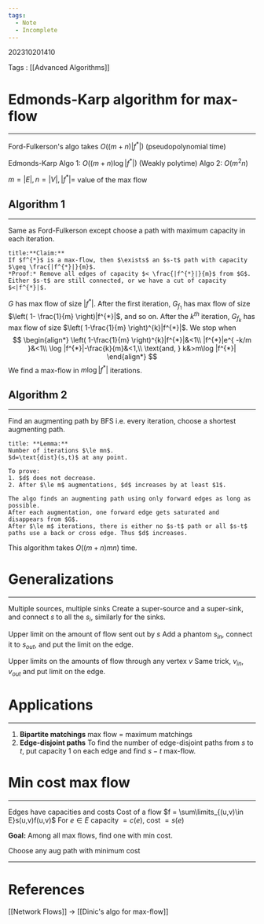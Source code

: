 ```yaml
---
tags:
  - Note
  - Incomplete
---
```

202310201410

Tags : [[Advanced Algorithms]]

# Edmonds-Karp algorithm for max-flow
---

Ford-Fulkerson's algo takes $O((m+n)|f^{*}|)$ (pseudopolynomial time)

Edmonds-Karp
Algo 1: $O((m+n)\log |f^{*}|)$ (Weakly polytime)
Algo 2: $O(m^{2}n)$

$m=|E|,n=|V|,|f^{*}|=$ value of the max flow

## Algorithm 1
---
Same as Ford-Fulkerson except choose a path with maximum capacity in each iteration.

```ad-info
title:**Claim:**
If $f^{*}$ is a max-flow, then $\exists$ an $s-t$ path with capacity $\geq \frac{|f^{*}|}{m}$.
*Proof:* Remove all edges of capacity $< \frac{|f^{*}|}{m}$ from $G$. Either $s-t$ are still connected, or we have a cut of capacity $<|f^{*}|$.
```

$G$ has max flow of size $|f^{*}|$.
After the first iteration, $G_{f_{1}}$ has max flow of size $\left( 1- \frac{1}{m} \right)|f^{*}|$, and so on.
After the $k^{th}$ iteration, $G_{f_{k}}$ has max flow of size $\left( 1-\frac{1}{m} \right)^{k}|f^{*}|$.
We stop when
$$
\begin{align*}
\left( 1-\frac{1}{m} \right)^{k}|f^{*}|&<1\\
|f^{*}|e^{ -k/m }&<1\\
\log |f^{*}|-\frac{k}{m}&<1,\\
\text{and, } k&>m\log |f^{*}|
\end{align*}
$$
We find a max-flow in $m\log |f^{*}|$ iterations.

## Algorithm 2
---
Find an augmenting path by BFS i.e. every iteration, choose a shortest augmenting path.

```ad-info
title: **Lemma:**
Number of iterations $\le mn$.
$d=\text{dist}(s,t)$ at any point.

To prove:
1. $d$ does not decrease.
2. After $\le m$ augmentations, $d$ increases by at least $1$.

The algo finds an augmenting path using only forward edges as long as possible.
After each augmentation, one forward edge gets saturated and disappears from $G$.
After $\le m$ iterations, there is either no $s-t$ path or all $s-t$ paths use a back or cross edge. Thus $d$ increases.
```

This algorithm takes $O((m+n)mn)$ time.

# Generalizations
---
Multiple sources, multiple sinks
Create a super-source and a super-sink, and connect $s$ to all the $s_{i}$, similarly for the sinks.

Upper limit on the amount of flow sent out by $s$
Add a phantom $s_{in}$, connect it to $s_{out}$, and put the limit on the edge.

Upper limits on the amounts of flow through any vertex $v$
Same trick, $v_{in}, v_{out}$ and put limit on the edge.

# Applications
---
1. **Bipartite matchings**
max flow = maximum matchings
2. **Edge-disjoint paths**
To find the number of edge-disjoint paths from $s$ to $t$, put capacity $1$ on each edge and find $s-t$ max-flow.
# Min cost max flow
---
Edges have capacities and costs
Cost of a flow $f = \sum\limits_{(u,v)\in E}s(u,v)f(u,v)$
For $e\in E$ capacity $=c(e)$, cost $=s(e)$

**Goal:** Among all max flows, find one with min cost.

Choose any aug path with minimum cost


---
# References
[[Network Flows]]
-> [[Dinic's algo for max-flow]]
